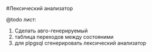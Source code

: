 #Лексический анализатор

@todo лист:
1) Сделать авго-генерируемый
2) таблица переходов между состояними
3) для plpgsql сгенерировать лексический анализатор
